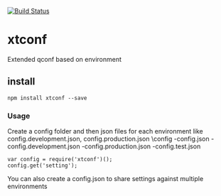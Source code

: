 [![Build Status](https://travis-ci.org/Kevnz/xtconf.png?branch=master)](https://travis-ci.org/Kevnz/xtconf)

# xtconf

Extended qconf based on environment

## install

```
npm install xtconf --save
```

### Usage

Create a config folder and then json files for each environment like config.development.json, config.production.json
\config
-config.json
-config.development.json
-config.production.json
-config.test.json

```
var config = require('xtconf')();
config.get('setting');
```

You can also create a config.json to share settings against multiple environments
